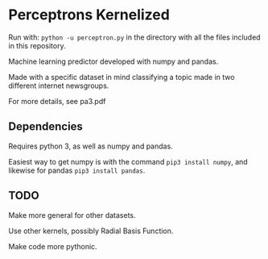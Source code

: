 # Perceptrons Kernelized

Run with: `python -u perceptron.py` in the directory with all the files included in this repository.

Machine learning predictor developed with numpy and pandas.

Made with a specific dataset in mind classifying a topic made in two different internet newsgroups.

For more details, see pa3.pdf

## Dependencies

Requires python 3, as well as numpy and pandas.

Easiest way to get numpy is with the command `pip3 install numpy`, and likewise for pandas `pip3 install pandas`.

## TODO

Make more general for other datasets.

Use other kernels, possibly Radial Basis Function.

Make code more pythonic.
